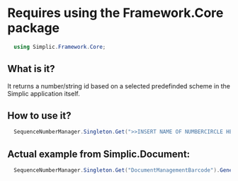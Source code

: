 # Requires using the Framework.Core package

```csharp
  using Simplic.Framework.Core;
```

## What is it?
It returns a number/string id based on a selected predefinded scheme in the Simplic application itself.

## How to use it?

```csharp
  SequenceNumberManager.Singleton.Get(">>INSERT NAME OF NUMBERCIRCLE HERE<<").Generate(>>PARAMETERS<<);
```

## Actual example from Simplic.Document:

```csharp
  SequenceNumberManager.Singleton.Get("DocumentManagementBarcode").Generate(document.DocumentDate);
```
